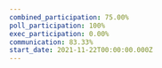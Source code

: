 ```yaml
---
combined_participation: 75.00%
poll_participation: 100%
exec_participation: 0.00%
communication: 83.33%
start_date: 2021-11-22T00:00:00.000Z
---
```


